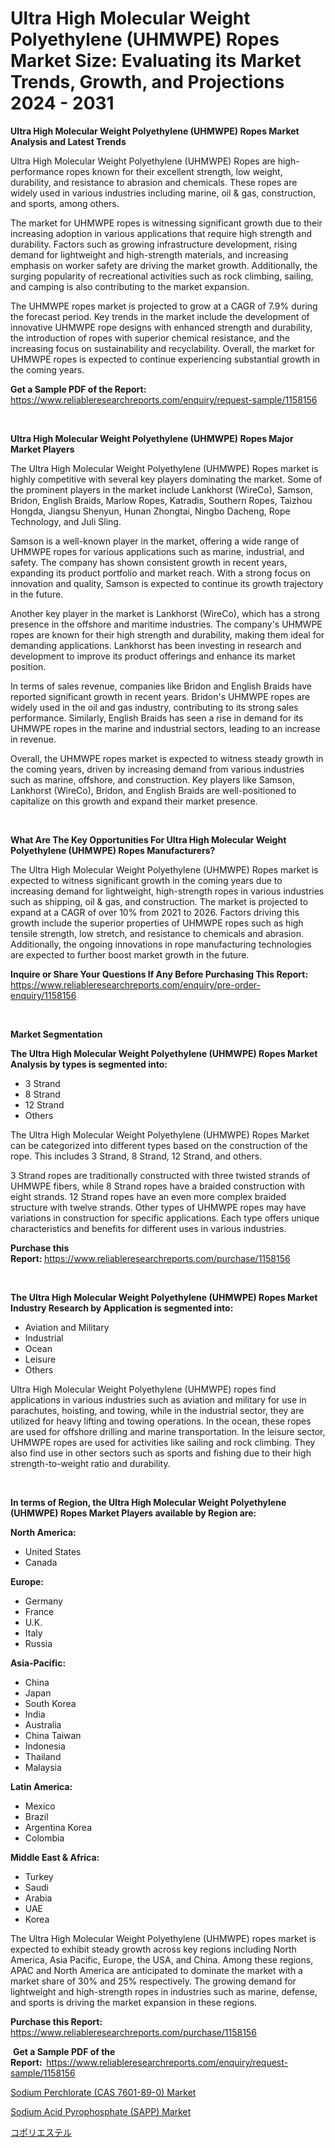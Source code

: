 <p><h1>Ultra High Molecular Weight Polyethylene (UHMWPE) Ropes Market Size: Evaluating its Market Trends, Growth, and Projections 2024 - 2031</h1></p><p><strong>Ultra High Molecular Weight Polyethylene (UHMWPE) Ropes Market Analysis and Latest Trends</strong></p>
<p><p>Ultra High Molecular Weight Polyethylene (UHMWPE) Ropes are high-performance ropes known for their excellent strength, low weight, durability, and resistance to abrasion and chemicals. These ropes are widely used in various industries including marine, oil & gas, construction, and sports, among others.</p><p>The market for UHMWPE ropes is witnessing significant growth due to their increasing adoption in various applications that require high strength and durability. Factors such as growing infrastructure development, rising demand for lightweight and high-strength materials, and increasing emphasis on worker safety are driving the market growth. Additionally, the surging popularity of recreational activities such as rock climbing, sailing, and camping is also contributing to the market expansion.</p><p>The UHMWPE ropes market is projected to grow at a CAGR of 7.9% during the forecast period. Key trends in the market include the development of innovative UHMWPE rope designs with enhanced strength and durability, the introduction of ropes with superior chemical resistance, and the increasing focus on sustainability and recyclability. Overall, the market for UHMWPE ropes is expected to continue experiencing substantial growth in the coming years.</p></p>
<p><strong>Get a Sample PDF of the Report:&nbsp;</strong> <a href="https://www.reliableresearchreports.com/enquiry/request-sample/1158156">https://www.reliableresearchreports.com/enquiry/request-sample/1158156</a></p>
<p>&nbsp;</p>
<p><strong>Ultra High Molecular Weight Polyethylene (UHMWPE) Ropes Major Market Players</strong></p>
<p><p>The Ultra High Molecular Weight Polyethylene (UHMWPE) Ropes market is highly competitive with several key players dominating the market. Some of the prominent players in the market include Lankhorst (WireCo), Samson, Bridon, English Braids, Marlow Ropes, Katradis, Southern Ropes, Taizhou Hongda, Jiangsu Shenyun, Hunan Zhongtai, Ningbo Dacheng, Rope Technology, and Juli Sling.</p><p>Samson is a well-known player in the market, offering a wide range of UHMWPE ropes for various applications such as marine, industrial, and safety. The company has shown consistent growth in recent years, expanding its product portfolio and market reach. With a strong focus on innovation and quality, Samson is expected to continue its growth trajectory in the future.</p><p>Another key player in the market is Lankhorst (WireCo), which has a strong presence in the offshore and maritime industries. The company's UHMWPE ropes are known for their high strength and durability, making them ideal for demanding applications. Lankhorst has been investing in research and development to improve its product offerings and enhance its market position.</p><p>In terms of sales revenue, companies like Bridon and English Braids have reported significant growth in recent years. Bridon's UHMWPE ropes are widely used in the oil and gas industry, contributing to its strong sales performance. Similarly, English Braids has seen a rise in demand for its UHMWPE ropes in the marine and industrial sectors, leading to an increase in revenue.</p><p>Overall, the UHMWPE ropes market is expected to witness steady growth in the coming years, driven by increasing demand from various industries such as marine, offshore, and construction. Key players like Samson, Lankhorst (WireCo), Bridon, and English Braids are well-positioned to capitalize on this growth and expand their market presence.</p></p>
<p>&nbsp;</p>
<p><strong>What Are The Key Opportunities For Ultra High Molecular Weight Polyethylene (UHMWPE) Ropes Manufacturers?</strong></p>
<p><p>The Ultra High Molecular Weight Polyethylene (UHMWPE) Ropes market is expected to witness significant growth in the coming years due to increasing demand for lightweight, high-strength ropes in various industries such as shipping, oil & gas, and construction. The market is projected to expand at a CAGR of over 10% from 2021 to 2026. Factors driving this growth include the superior properties of UHMWPE ropes such as high tensile strength, low stretch, and resistance to chemicals and abrasion. Additionally, the ongoing innovations in rope manufacturing technologies are expected to further boost market growth in the future.</p></p>
<p><strong>Inquire or Share Your Questions If Any Before Purchasing This Report:</strong> <a href="https://www.reliableresearchreports.com/enquiry/pre-order-enquiry/1158156">https://www.reliableresearchreports.com/enquiry/pre-order-enquiry/1158156</a></p>
<p>&nbsp;</p>
<p><strong>Market Segmentation</strong></p>
<p><strong>The Ultra High Molecular Weight Polyethylene (UHMWPE) Ropes Market Analysis by types is segmented into:</strong></p>
<p><ul><li>3 Strand</li><li>8 Strand</li><li>12 Strand</li><li>Others</li></ul></p>
<p><p>The Ultra High Molecular Weight Polyethylene (UHMWPE) Ropes Market can be categorized into different types based on the construction of the rope. This includes 3 Strand, 8 Strand, 12 Strand, and others. </p><p>3 Strand ropes are traditionally constructed with three twisted strands of UHMWPE fibers, while 8 Strand ropes have a braided construction with eight strands. 12 Strand ropes have an even more complex braided structure with twelve strands. Other types of UHMWPE ropes may have variations in construction for specific applications. Each type offers unique characteristics and benefits for different uses in various industries.</p></p>
<p><strong>Purchase this Report:&nbsp;</strong><a href="https://www.reliableresearchreports.com/purchase/1158156">https://www.reliableresearchreports.com/purchase/1158156</a></p>
<p>&nbsp;</p>
<p><strong>The Ultra High Molecular Weight Polyethylene (UHMWPE) Ropes Market Industry Research by Application is segmented into:</strong></p>
<p><ul><li>Aviation and Military</li><li>Industrial</li><li>Ocean</li><li>Leisure</li><li>Others</li></ul></p>
<p><p>Ultra High Molecular Weight Polyethylene (UHMWPE) ropes find applications in various industries such as aviation and military for use in parachutes, hoisting, and towing, while in the industrial sector, they are utilized for heavy lifting and towing operations. In the ocean, these ropes are used for offshore drilling and marine transportation. In the leisure sector, UHMWPE ropes are used for activities like sailing and rock climbing. They also find use in other sectors such as sports and fishing due to their high strength-to-weight ratio and durability.</p></p>
<p>&nbsp;</p>
<p><strong>In terms of Region, the Ultra High Molecular Weight Polyethylene (UHMWPE) Ropes Market Players available by Region are:</strong></p>
<p>
    <p> <strong> North America: </strong>
        <ul>
            <li>United States</li>
            <li>Canada</li>
        </ul>
        </p> 
    <p> <strong> Europe: </strong>
        <ul>
            <li>Germany</li>
            <li>France</li>
            <li>U.K.</li>
            <li>Italy</li>
            <li>Russia</li>
        </ul>
        </p> 
    <p> <strong> Asia-Pacific: </strong>
        <ul>
            <li>China</li>
            <li>Japan</li>
            <li>South Korea</li>
            <li>India</li>
            <li>Australia</li>
            <li>China Taiwan</li>
            <li>Indonesia</li>
            <li>Thailand</li>
            <li>Malaysia</li>
        </ul>
        </p> 
    <p> <strong> Latin America: </strong>
        <ul>
            <li>Mexico</li>
            <li>Brazil</li>
            <li>Argentina Korea</li>
            <li>Colombia</li>
        </ul>
        </p> 
    <p> <strong> Middle East & Africa: </strong>
        <ul>
            <li>Turkey</li>
            <li>Saudi</li>
            <li>Arabia</li>
            <li>UAE</li>
            <li>Korea</li>
        </ul>
    </p>
    </p>
<p><p>The Ultra High Molecular Weight Polyethylene (UHMWPE) ropes market is expected to exhibit steady growth across key regions including North America, Asia Pacific, Europe, the USA, and China. Among these regions, APAC and North America are anticipated to dominate the market with a market share of 30% and 25% respectively. The growing demand for lightweight and high-strength ropes in industries such as marine, defense, and sports is driving the market expansion in these regions.</p></p>
<p><strong>Purchase this Report: </strong><a href="https://www.reliableresearchreports.com/purchase/1158156">https://www.reliableresearchreports.com/purchase/1158156</a></p>
<p>&nbsp;<strong>Get a Sample PDF of the Report:&nbsp;&nbsp;</strong><a href="https://www.reliableresearchreports.com/enquiry/request-sample/1158156">https://www.reliableresearchreports.com/enquiry/request-sample/1158156</a></p>
<p><strong></strong></p>
<p><p><a href="https://github.com/dx0328/Market-Research-Report-List-1/blob/main/sodium-perchlorate-cas-7601-89-0-market.md">Sodium Perchlorate (CAS 7601-89-0) Market</a></p><p><a href="https://github.com/juancolorado15/Market-Research-Report-List-1/blob/main/sodium-acid-pyrophosphate-sapp-market.md">Sodium Acid Pyrophosphate (SAPP) Market</a></p><p><a href="https://medium.com/@barbarakss89/%E5%85%B1%E9%87%8D%E5%90%88%E3%82%A8%E3%82%B9%E3%83%86%E3%83%AB%E5%B8%82%E5%A0%B4%E3%81%AF-%E5%B8%82%E5%A0%B4%E3%82%B7%E3%82%A7%E3%82%A2-%E5%B8%82%E5%A0%B4%E3%83%88%E3%83%AC%E3%83%B3%E3%83%89-%E5%B8%82%E5%A0%B4%E6%88%90%E9%95%B7%E3%81%AB%E9%96%A2%E3%81%99%E3%82%8B%E6%83%85%E5%A0%B1%E3%82%92%E6%8F%90%E4%BE%9B%E3%81%97%E3%81%BE%E3%81%99-1cb17406ddb1">コポリエステル</a></p></p>